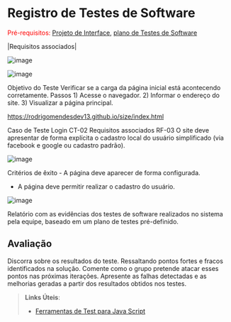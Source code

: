 # Registro de Testes de Software

<span style="color:red">Pré-requisitos: <a href="3-Projeto de Interface.md"> Projeto de Interface</a></span>, <a href="8-Plano de Testes de Software.md"> plano de Testes de Software</a>



|Requisitos associados|

![image](https://user-images.githubusercontent.com/91230711/143781634-1c3d78c3-8148-4a39-af66-32e45bd918ad.png)




![image](https://user-images.githubusercontent.com/91230711/143781679-afaa0f43-f7e9-4559-bdaf-3884d8d20b97.png)

Objetivo do Teste	Verificar se a carga da página inicial está acontecendo corretamente.
Passos	1) Acesse o navegador.
2) Informar o endereço do site.
3) Visualizar a página principal.


https://rodrigomendesdev13.github.io/size/index.html


Caso de Teste	Login CT-02
Requisitos associados	RF-03 O site deve apresentar de forma explícita o cadastro local do usuário simplificado (via facebook e google ou cadastro padrão).


![image](https://user-images.githubusercontent.com/91230711/143781976-36d896cf-9864-41d8-8d0c-c2b8e7a614cb.png)


Critérios de êxito	- A página deve aparecer de forma configurada.
- A página deve permitir realizar o cadastro do usuário.



![image](https://user-images.githubusercontent.com/91230711/143782044-8019b7d5-eab3-4e50-978b-ce764bc2dd41.png)






Relatório com as evidências dos testes de software realizados no sistema pela equipe, baseado em um plano de testes pré-definido.

## Avaliação

Discorra sobre os resultados do teste. Ressaltando pontos fortes e fracos identificados na solução. Comente como o grupo pretende atacar esses pontos nas próximas iterações. Apresente as falhas detectadas e as melhorias geradas a partir dos resultados obtidos nos testes.

> **Links Úteis**:
> - [Ferramentas de Test para Java Script](https://geekflare.com/javascript-unit-testing/)
